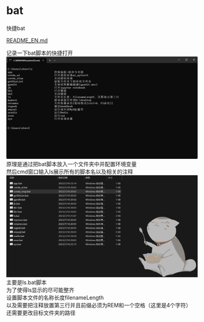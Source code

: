 # bat
快捷bat


[README_EN.md](./README_EN.md)



记录一下bat脚本的快捷打开
![image](./Pic/show.png)
原理是通过把bat脚本放入一个文件夹中并配置环境变量  
然后cmd窗口输入ls展示所有的脚本名以及相关的注释  
![image](./Pic/list.png)
主要是ls.bat脚本  
为了使得ls显示的尽可能整齐  
设置脚本文件的名称长度filenameLength  
以及需要把注释放置第三行并且前缀必须为REM和一个空格（这里是4个字符）  
还需要更改目标文件夹的路径  
